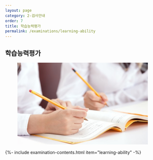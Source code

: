 ```yaml
---
layout: page
category: 2-검사안내
order: 7
title: 학습능력평가
permalink: /examinations/learning-ability
---
```


<h2 class="content-heading">
  <strong>학습능력평가</strong>
</h2>

<figure>
  <img src="/assets/20190625085334.jpg" alt="">
</figure>


{%- include examination-contents.html item="learning-ability" -%}
